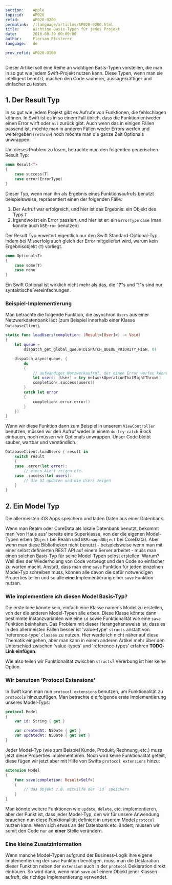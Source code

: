 ```yaml
---
section:    Apple
topicid:    AP020
refid:      AP020-0200
permalink:  /:language/articles/AP020-0200.html
title:      Wichtige Basis-Typen für jedes Projekt
date:       2016-08-30 00:00:00
author:     Florian Pfisterer
language:   de

prev_refid: AP020-0100
---
```


Dieser Artikel soll eine Reihe an wichtigen Basis-Typen vorstellen, die man in so gut wie jedem Swift-Projekt nutzen
kann. Diese Typen, wenn man sie intelligent benutzt, machen den Code sauberer, aussagekräftiger und einfacher zu testen.

## 1. Der Result Typ

In so gut wie jedem Projekt gibt es Aufrufe von Funktionen, die fehlschlagen können. In Swift ist es in so einem Fall
üblich, dass die Funktion entweder einen Error wirft oder ``nil`` zurück gibt. Auch wenn das in einigen Fällen passend
ist, möchte man in anderen Fällen weder Errors werfen und weitergeben (``rethrow``) noch möchte man die ganze Zeit
Optionals unwrappen.

Um dieses Problem zu lösen, betrachte man den folgenden generischen Result Typ:

```swift
enum Result<T>
{
    case success(T)
    case error(ErrorType)
}
```

Dieser Typ, wenn man ihn als Ergebnis eines Funktionsaufrufs benutzt beispielsweise, repräsentiert einen der folgenden
Fälle:

1. Der Aufruf war erfolgreich, und hier ist das Ergebnis: ein Objekt des Typs `T`
2. Irgendwo ist ein Error passiert, und hier ist er: ein `ErrorType` `case` (man könnte auch `NSError` benutzen)

Der Result Typ erweitert eigentlich nur den Swift Standard-Optional-Typ, indem bei Misserfolg auch gleich der Error
mitgeliefert wird, warum kein Ergebnisobjekt (``T``) vorliegt.

```swift
enum Optional<T>
{
    case some(T)
    case none
}
```

Ein Swift Optional ist wirklich nicht mehr als das, die "**?**"s und "**!**"s sind nur syntaktische Vereinfachungen.

### Beispiel-Implementierung

Man betrachte die folgende Funktion, die asynchron `Users` aus einer Netzwerkdatenbank lädt (zum Beispiel innerhalb
einer Klasse `DatabaseClient`).

```swift
static func loadUsers(completion: (Result<[User]>) -> Void)
{
    let queue =
        dispatch_get_global_queue(DISPATCH_QUEUE_PRIORITY_HIGH, 0)

    dispatch_async(queue, {
        do
        {
            // aufwändiger Netzwerkaufruf, der einen Error werfen könnte
            let users: [User] = try networkOperationThatMightThrow()
            completion(.success(users))
        }
        catch let error
        {
            completion(.error(error))
        }
    })
}
```

Wenn wir diese Funktion dann zum Beispiel in unserem  `ViewController` benutzen, müssen wir den Aufruf weder in einem
`do-try-catch` Block einbauen, noch müssen wir Optionals unwrappen. Unser Code bleibt sauber, wartbar und verständlich.

```swift
DatabaseClient.loadUsers { result in
    switch result
    {
    case .error(let error):
        // einen Alert zeigen etc.
    case .success(let users):
        // die UI updaten und die Users zeigen
    }
}
```

## 2. Ein Model Typ

Die allermeisten iOS Apps speichern und laden Daten aus einer Datenbank.

Wenn man Realm oder CoreData als lokale Datenbank benutzt, bekommt man 'von Haus aus' bereits eine Superklasse, von der
die eigenen Model-Typen erben (`Object` bei Realm und `NSManagedObject` bei CoreData). Aber wenn man diese Bibliotheken
nicht benutzt - beispielsweise wenn man mit einer selbst definierten REST API auf einem Server arbeitet - muss man einen
solchen Basis-Typ für seine Model-Typen selbst erstellen.
Warum? Weil dies der Wiederholung von Code vorbeugt und den Code so einfacher zu warten macht. Anstatt, dass man eine
`save` Funktion für jeden einzelnen Model-Typ schreiben muss, können alle davon die dafür notwendigen Properties teilen
und so alle **eine** Implementierung einer `save` Funktion nutzen.

### Wie implementiere ich diesen Model Basis-Typ?

Die erste Idee könnte sein, einfach eine Klasse namens Model zu erstellen, von der die anderen Model-Typen alle erben.
Diese Klasse könnte dann bestimmte Instanzvariablen wie eine `id` sowie Funktionalität wie eine `save` Funktion
beinhalten. Das Problem mit dieser Herangehensweise ist, dass es in den allermeisten Fällen besser ist 'value-type'
`structs` anstatt von 'reference-type' `classes` zu nutzen. Hier werde ich nicht näher auf diese Thematik eingehen, aber
man kann in einem anderen Artikel mehr über den Unterschied zwischen 'value-types' und 'reference-types' erfahren
**TODO: Link einfügen**.

Wie also teilen wir Funktionalität zwischen `structs`? Vererbung ist hier keine Option.

### Wir benutzen 'Protocol Extensions'

In Swift kann man nun `protocol extensions` benutzen, um Funktionalität zu `protocols` hinzuzufügen. Man betrachte die
folgende erste Implementierung unseres Model-Typs:

```swift
protocol Model
{
    var id: String { get }

    var createdAt: NSDate { get }
    var updatedAt: NSDate { get set }
}
```

Jeder Model-Typ (wie zum Beispiel Kunde, Produkt, Rechnung, etc.) muss jetzt diese Properties implementieren. Noch wird
keine Funktionalität geteilt, diese fügen wir jetzt aber mit Hilfe von Swifts `protocol extensions` hinzu:

```swift
extension Model
{
    func save(completion: Result<Self>)
    {
        // das Objekt z.B. mithilfe der `id` speichern
    }
}
```

Man könnte weitere Funktionen wie `update`, `delete`, etc. implementieren, aber der Punkt ist, dass jeder Model-Typ, den
wir für unsere Anwendung brauchen nun diese Funktionalität definiert in unserem Model `protocol` nutzen kann. Wenn sich
etwas an der Datenbank etc. ändert, müssen wir somit den Code nur an **einer** Stelle verändern.

### Eine kleine Zusatzinformation

Wenn manche Model-Typen aufgrund der Business-Logik ihre eigene Implementierung der `save` Funktion benötigen, muss man
die Deklaration dieser Funktion neben der `extension` auch in der `protocol` Deklaration direkt einbauen. So wird dann,
wenn man `save` auf einem Objekt jener Klassen aufruft, die richtige Implementierung verwendet.
